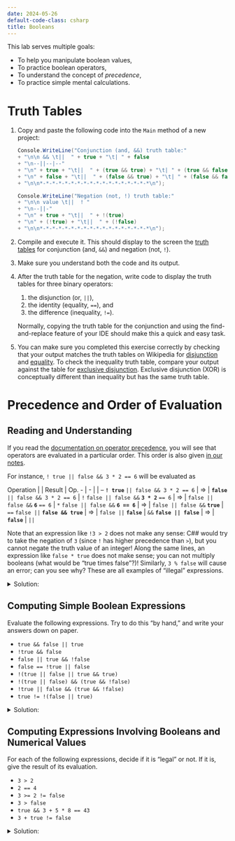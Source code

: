 ```yaml
---
date: 2024-05-26
default-code-class: csharp
title: Booleans
---
```


This lab serves multiple goals:

- To help you manipulate boolean values,
- To practice boolean operators,
- To understand the concept of *precedence*,
- To practice simple mental calculations.

# Truth Tables

1.  Copy and paste the following code into the `Main` method of a new
    project:

    ``` csharp
    Console.WriteLine("Conjunction (and, &&) truth table:"
    + "\n\n && \t||  " + true + "\t| " + false
    + "\n--||--|--"
    + "\n" + true + "\t||  " + (true && true) + "\t| " + (true && false)
    + "\n" + false + "\t||  " + (false && true) + "\t| " + (false && false)
    + "\n\n*-*-*-*-*-*-*-*-*-*-*-*-*-*-*-*-*-*\n");

    Console.WriteLine("Negation (not, !) truth table:"
    + "\n\n value \t||  ! "
    + "\n--||-"
    + "\n" + true + "\t||  " + !(true)
    + "\n" + (!true) + "\t||  " + (!false)
    + "\n\n*-*-*-*-*-*-*-*-*-*-*-*-*-*-*-*-*-*\n");
    ```

2.  Compile and execute it. This should display to the screen the [truth
    tables](https://www.wikiwand.com/en/Truth_table) for conjunction
    (and, `&&`) and negation (not, `!`).

3.  Make sure you understand both the code and its output.

4.  After the truth table for the negation, write code to display the
    truth tables for three binary operators:

    1.  the disjunction (or, `||`),
    2.  the identity (equality, `==`), and
    3.  the difference (inequality, `!=`).

    Normally, copying the truth table for the conjunction and using the
    find-and-replace feature of your IDE should make this a quick and
    easy task.

5.  You can make sure you completed this exercise correctly by checking
    that your output matches the truth tables on Wikipedia for
    [disjunction](https://www.wikiwand.com/en/Truth_table#Logical_disjunction_(OR))
    and
    [equality](https://www.wikiwand.com/en/Truth_table#Logical_equality).
    To check the inequality truth table, compare your output against the
    table for [exclusive
    disjunction](https://www.wikiwand.com/en/Truth_table#Exclusive_disjunction).
    Exclusive disjunction (XOR) is conceptually different than
    inequality but has the same truth table.

# Precedence and Order of Evaluation

## Reading and Understanding

If you read the [documentation on operator
precedence](https://docs.microsoft.com/en-us/dotnet/csharp/language-reference/operators/#operator-precedence),
you will see that operators are evaluated in a particular order. This
order is also given [in our
notes](../../book.html#precedence-of-operators-1).

For instance, `! true || false && 3 * 2 == 6` will be evaluated as

Operation \| \| Result \| Op. - \| - \| \| – **`! true`**
`|| false && 3 * 2 == 6` \| ⇒ \| **`false`** `|| false && 3 * 2 == 6` \|
`!` `false || false &&` **`3 * 2`** `== 6` \| ⇒ \| `false || false &&`
**`6`** `== 6` \| `*` `false || false &&` **`6 == 6`** \| ⇒ \|
`false || false &&` **`true`** \| `==` `false ||` **`false && true`** \|
⇒ \| `false ||` **`false`** \| `&&` **`false || false`** \| ⇒ \|
**`false`** \| `||`

Note that an expression like `!3 > 2` does not make any sense: C## would
try to take the negation of `3` (since `!` has higher precedence than
`>`), but you cannot negate the truth value of an integer! Along the
same lines, an expression like `false * true` does not make sense; you
can not multiply booleans (what would be “true times false”?)!
Similarly, `3 % false` will cause an error; can you see why? These are
all examples of “illegal” expressions.

<details>
<summary>
Solution:
</summary>
`3 % false` would cause an error because the `%` operator (called [the
remainder
operator](https://learn.microsoft.com/en-us/dotnet/csharp/language-reference/operators/arithmetic-operators#remainder-operator-))
expects two numerical datatypes, but `false` is not of a numerical
datatype, as it is a Boolean.
</details>

## Computing Simple Boolean Expressions

Evaluate the following expressions. Try to do this “by hand,” and write
your answers down on paper.

- `true && false || true`
- `!true && false`
- `false || true && !false`
- `false == !true || false`
- `!(true || false || true && true)`
- `!(true || false) && (true && !false)`
- `!true || false && (true && !false)`
- `true != !(false || true)`

<details>
<summary>
Solution:
</summary>

You can actually use your IDE to check your answers! Simply
copy-and-paste the following in a `Main` method:

``` csharp
Console.WriteLine("The answers are:\n"
    + "true && false || true: " + (true && false || true) + "\n"
    + "!true && false: " + (!true && false) + "\n"
    + "false || true && !false: " + (false || true && !false) + "\n"
    + "false == !true || false: " + (false == !true || false) + "\n"
    + "!(true || false || true && true): " + (!(true || false || true && true)) + "\n"
    + "!(true || false) && (true && !false): " + (!(true || false) && (true && !false) ) + "\n"
    + "!true || false && (true && !false): " + (!true || false && (true && !false)) + "\n"
    + "true != !(false || true): " + (true != !(false || true)) + "\n"
);
```

</details>

## Computing Expressions Involving Booleans and Numerical Values

For each of the following expressions, decide if it is “legal” or not.
If it is, give the result of its evaluation.

- `3 > 2`
- `2 == 4`
- `3 >= 2 != false`
- `3 > false`
- `true && 3 + 5 * 8 == 43`
- `3 + true != false`

<details>
<summary>
Solution:
</summary>

- `3 > 2` is legal (comparing numerical values)
- `2 == 4` is legal (comparing numerical values)
- `3 >= 2 != false` is legal (we first convert `3 >= 2` to `True`, and
  then test if `true` is different from `false`)
- `3 > false` is *not legal* (a boolean value cannot be less than a
  numerical value)
- `true && 3 + 5 * 8 == 43` is legal (`+` and `*` are evaluated first,
  then `==` compares two numerical values, resulting in a boolean value
  that can be tested for equality against `true`)
- `3 + true != false` is *not legal* (`+` is evaluated first, but a
  numerical value and a boolean cannot be summed).

</details>
